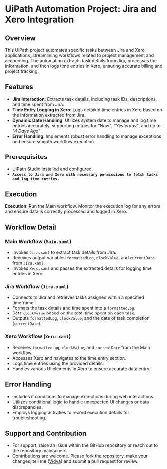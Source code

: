 # UiPath Automation Project: Jira and Xero Integration

## Overview
This UiPath project automates specific tasks between Jira and Xero applications, streamlining workflows related to project management and accounting. The automation extracts task details from Jira, processes the information, and then logs time entries in Xero, ensuring accurate billing and project tracking.

## Features
- **Jira Interaction**: Extracts task details, including task IDs, descriptions, and time spent from Jira.
- **Time Entry Logging in Xero**: Logs detailed time entries in Xero based on the information extracted from Jira.
- **Dynamic Date Handling**: Utilizes system date to manage and log time entries accurately, supporting entries for *"Now"*, *"Yesterday"*, and up to *"4 Days Ago"*.
- **Error Handling**: Implements robust error handling to manage exceptions and ensure smooth workflow execution.

## Prerequisites
- UiPath Studio installed and configured.
- **`Access to Jira and Xero with necessary permissions to fetch tasks and log time entries.`**

## Execution
**Execution**: Run the Main workflow. Monitor the execution log for any errors and ensure data is correctly processed and logged in Xero.

## Workflow Detail
### Main Workflow (`Main.xaml`)
- Invokes `Jira.xaml` to extract task details from Jira.
- Receives output variables `formattedLog`, `clockValue`, and `currentDate` from `Jira.xaml`.
- Invokes `Xero.xaml` and passes the extracted details for logging time entries in Xero.

### Jira Workflow (`Jira.xaml`)
- Connects to Jira and retrieves tasks assigned within a specified timeframe.
- Formats the task details and time spent into a `formattedLog`.
- Sets `clockValue` based on the total time spent on each task.
- Outputs `formattedLog`, `clockValue`, and the date of task completion (`currentDate`).

### Xero Workflow (`Xero.xaml`)
- Receives `formattedLog`, `clockValue`, and `currentDate` from the Main workflow.
- Accesses Xero and navigates to the time entry section.
- Logs time entries using the provided details.
- Handles various UI elements in Xero to ensure accurate data entry.

## Error Handling
- Includes if conditions to manage exceptions during web interactions.
- Utilizes conditional logic to handle unexpected UI changes or data discrepancies.
- Employs logging activities to record execution details for troubleshooting.

## Support and Contribution
- For support, raise an issue within the GitHub repository or reach out to the repository maintainers.
- Contributions are welcome. Please fork the repository, make your changes, tell me ([Vidya](https://github.com/vidyainc)) and submit a pull request for review.
